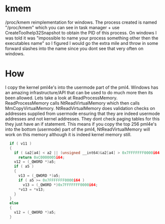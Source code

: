 # kmem

/proc/kmem reimplementation for windows. The process created is named "/proc/kmem" which you can see in task manager + use CreateToolhelp32Snapshot to obtain the PID of this process. 
On windows I was told it was "impossible to name your process something other then the executables name" so I figured I would go the extra mile and throw in some forward slashes into the name
since you dont see that very often on windows.

# How

I copy the kernel pml4e's into the usermode part of the pml4. Windows has an amazing infrastructure/API that can be used to do much more then its been allowed. Lets take a look
at ReadProcessMemory. ReadProcessMemory calls NtReadVirtualMemory which then calls MmCopyVirtualMemory. NtReadVirtualMemory does validation checks on addresses supplied from
usermode ensuring that they are indeed usermode addresses and not kernel addresses. They dont check paging tables for this they just have an if statement. This means if you 
copy the top 256 pml4e's into the bottom (usermode) part of the pml4, NtReadVirtualMemory will work on this memory although it is indeed kernel memory still.

```cpp
  if ( v11 )
  {
    if ( &a2[a4] < a2 || (unsigned __int64)&a2[a4] > 0x7FFFFFFF0000i64 || a3 + a4 < a3 || a3 + a4 > 0x7FFFFFFF0000i64 )
      return 0xC0000005i64;
    v12 = (_QWORD *)a5;
    if ( a5 )
    {
      v13 = (_QWORD *)a5;
      if ( a5 >= 0x7FFFFFFF0000i64 )
        v13 = (_QWORD *)0x7FFFFFFF0000i64;
      *v13 = *v13;
    }
  }
  else
  {
    v12 = (_QWORD *)a5;
  }
```